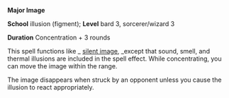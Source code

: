  **Major Image**

**School** illusion (figment); **Level** bard 3, sorcerer/wizard 3

**Duration** Concentration + 3 rounds

This spell functions like _ [silent image](silentImage.md#_silent-image), _except that sound, smell, and thermal illusions are included in the spell effect. While concentrating, you can move the image within the range.

The image disappears when struck by an opponent unless you cause the illusion to react appropriately.

